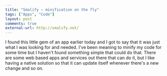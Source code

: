 ```yaml
---
title: "Smalify – minification on the fly"
tags: ["Apps", "Code"]
layout: post
comments: true
external-url: http://smalify.net/
---
```


I found this little gem of an app earlier today and I got to say that it was just what I was looking for and needed. I've been meaning to minify my code for some time but I haven't found something simple that could do that. There are some web based apps and services out there that can do it, but I like having a native solution so that it can update itself whenever there's a new change and so on.
